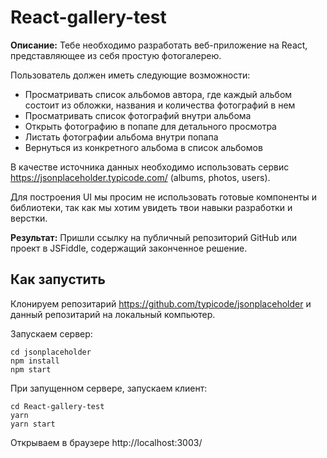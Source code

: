 # React-gallery-test

**Описание:** Тебе необходимо разработать веб-приложение на React, представляющее из себя простую фотогалерею.

Пользователь должен иметь следующие возможности:

- Просматривать список альбомов автора, где каждый альбом состоит из обложки, названия и количества фотографий в нем
- Просматривать список фотографий внутри альбома
- Открыть фотографию в попапе для детального просмотра
- Листать фотографии альбома внутри попапа
- Вернуться из конкретного альбома в список альбомов

В качестве источника данных необходимо использовать сервис https://jsonplaceholder.typicode.com/ (albums, photos, users).

Для построения UI мы просим не использовать готовые компоненты и библиотеки, так как мы хотим увидеть твои навыки разработки и верстки. 

**Результат:** Пришли ссылку на публичный репозиторий GitHub или проект в JSFiddle, содержащий законченное решение.

## Как запустить

Клонируем репозитарий https://github.com/typicode/jsonplaceholder и данный репозитарий на локальный компьютер.

Запускаем сервер:
```
cd jsonplaceholder
npm install
npm start
```

При запущенном сервере, запускаем клиент:
```
cd React-gallery-test
yarn
yarn start
```
Открываем в браузере http://localhost:3003/
